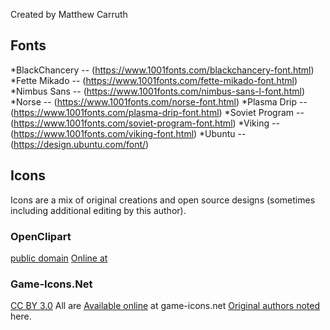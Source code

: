 Created by Matthew Carruth

## Fonts
*BlackChancery -- (https://www.1001fonts.com/blackchancery-font.html)
*Fette Mikado -- (https://www.1001fonts.com/fette-mikado-font.html)
*Nimbus Sans -- (https://www.1001fonts.com/nimbus-sans-l-font.html)
*Norse -- (https://www.1001fonts.com/norse-font.html)
*Plasma Drip -- (https://www.1001fonts.com/plasma-drip-font.html)
*Soviet Program -- (https://www.1001fonts.com/soviet-program-font.html)
*Viking -- (https://www.1001fonts.com/viking-font.html)
*Ubuntu -- (https://design.ubuntu.com/font/)


## Icons
Icons are a mix of original creations and open source designs
(sometimes including additional editing by this author).

### OpenClipart
[public domain](https://creativecommons.org/publicdomain/zero/1.0/)
[Online at](https://openclipart.org/)

### Game-Icons.Net
[CC BY 3.0](https://creativecommons.org/licenses/by/3.0/)
All are [Available online](https://game-icons.net) at game-icons.net
[Original authors noted](https://game-icons.net/about.html#authors) here.
